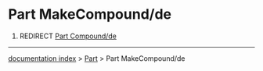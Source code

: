 # Part MakeCompound/de
1.  REDIRECT [Part Compound/de](Part_Compound/de.md)

---
[documentation index](../README.md) > [Part](Part_Workbench.md) > Part MakeCompound/de
